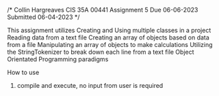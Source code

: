 /*
Collin      Hargreaves
CIS 35A          00441
Assignment           5
Due         06-06-2023
Submitted   06-04-2023
*/


This assignment utilizes 
Creating and Using multiple classes in a project
Reading data from a text file
Creating an array of objects based on data from a file
Manipulating an array of objects to make calculations
Utilizing the StringTokenizer to break down each line from a text file
Object Orientated Programming paradigms

How to use

1. compile and execute, no input from user is required
